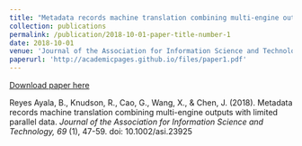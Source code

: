 ```yaml
---
title: "Metadata records machine translation combining multi-engine outputs with limited parallel data"
collection: publications
permalink: /publication/2018-10-01-paper-title-number-1
date: 2018-10-01
venue: 'Journal of the Association for Information Science and Technology'
paperurl: 'http://academicpages.github.io/files/paper1.pdf'
---
```


[Download paper here](http://academicpages.github.io/files/paper1.pdf)

Reyes Ayala, B., Knudson, R., Cao, G., Wang, X., & Chen, J. (2018). Metadata records machine
translation combining multi-engine outputs with limited parallel data. _Journal of the Association for
Information Science and Technology, 69_ (1), 47-59. doi: 10.1002/asi.23925

